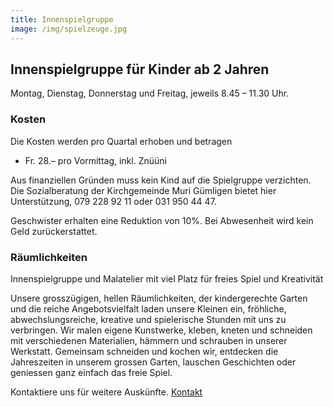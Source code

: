 ```yaml
---
title: Innenspielgruppe
image: /img/spielzeuge.jpg
---
```


## Innenspielgruppe für Kinder ab 2 Jahren

Montag, Dienstag, Donnerstag und Freitag, jeweils 8.45 – 11.30 Uhr.

### Kosten

Die Kosten werden pro Quartal erhoben und betragen

- Fr. 28.– pro Vormittag, inkl. Znüüni

Aus finanziellen Gründen muss kein Kind auf die Spielgruppe verzichten.
Die Sozialberatung der Kirchgemeinde Muri Gümligen bietet hier Unterstützung, 079 228 92 11 oder 031 950 44 47.

Geschwister erhalten eine Reduktion von 10%.
Bei Abwesenheit wird kein Geld zurückerstattet.

### Räumlichkeiten

Innenspielgruppe und Malatelier mit viel Platz für freies Spiel und
Kreativität

Unsere grosszügigen, hellen Räumlichkeiten, der kindergerechte Garten und die reiche Angebotsvielfalt laden unsere Kleinen ein, fröhliche, abwechslungsreiche, kreative und spielerische Stunden mit uns zu verbringen. Wir malen eigene Kunstwerke, kleben, kneten und schneiden mit verschiedenen Materialien, hämmern und schrauben in unserer Werkstatt. Gemeinsam schneiden und kochen wir, entdecken die Jahreszeiten in unserem grossen Garten, lauschen Geschichten oder geniessen ganz einfach das freie Spiel.

Kontaktiere uns für weitere Auskünfte. <a href="/contact">Kontakt</a>